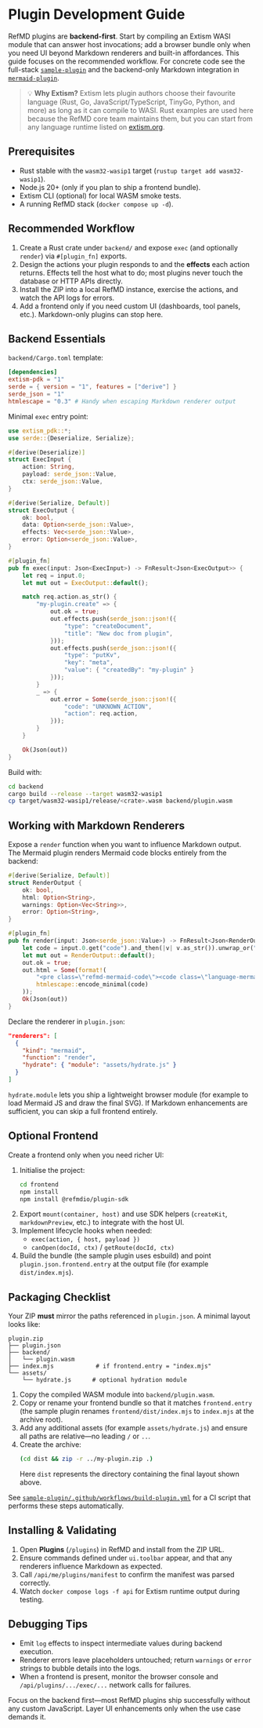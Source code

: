 # Plugin Development Guide

RefMD plugins are **backend-first**. Start by compiling an Extism WASI module that can answer host invocations; add a browser bundle only when you need UI beyond Markdown renderers and built-in affordances. This guide focuses on the recommended workflow. For concrete code see the full-stack [`sample-plugin`](https://github.com/refmdio/sample-plugin) and the backend-only Markdown integration in [`mermaid-plugin`](https://github.com/refmdio/mermaid-plugin).

> 💡 **Why Extism?** Extism lets plugin authors choose their favourite language (Rust, Go, JavaScript/TypeScript, TinyGo, Python, and more) as long as it can compile to WASI. Rust examples are used here because the RefMD core team maintains them, but you can start from any language runtime listed on [extism.org](https://extism.org).

## Prerequisites

- Rust stable with the `wasm32-wasip1` target (`rustup target add wasm32-wasip1`).
- Node.js 20+ (only if you plan to ship a frontend bundle).
- Extism CLI (optional) for local WASM smoke tests.
- A running RefMD stack (`docker compose up -d`).

## Recommended Workflow

1. Create a Rust crate under `backend/` and expose `exec` (and optionally `render`) via `#[plugin_fn]` exports.
2. Design the actions your plugin responds to and the **effects** each action returns. Effects tell the host what to do; most plugins never touch the database or HTTP APIs directly.
3. Install the ZIP into a local RefMD instance, exercise the actions, and watch the API logs for errors.
4. Add a frontend only if you need custom UI (dashboards, tool panels, etc.). Markdown-only plugins can stop here.

## Backend Essentials

`backend/Cargo.toml` template:

```toml
[dependencies]
extism-pdk = "1"
serde = { version = "1", features = ["derive"] }
serde_json = "1"
htmlescape = "0.3" # Handy when escaping Markdown renderer output
```

Minimal `exec` entry point:

```rust
use extism_pdk::*;
use serde::{Deserialize, Serialize};

#[derive(Deserialize)]
struct ExecInput {
    action: String,
    payload: serde_json::Value,
    ctx: serde_json::Value,
}

#[derive(Serialize, Default)]
struct ExecOutput {
    ok: bool,
    data: Option<serde_json::Value>,
    effects: Vec<serde_json::Value>,
    error: Option<serde_json::Value>,
}

#[plugin_fn]
pub fn exec(input: Json<ExecInput>) -> FnResult<Json<ExecOutput>> {
    let req = input.0;
    let mut out = ExecOutput::default();

    match req.action.as_str() {
        "my-plugin.create" => {
            out.ok = true;
            out.effects.push(serde_json::json!({
                "type": "createDocument",
                "title": "New doc from plugin",
            }));
            out.effects.push(serde_json::json!({
                "type": "putKv",
                "key": "meta",
                "value": { "createdBy": "my-plugin" }
            }));
        }
        _ => {
            out.error = Some(serde_json::json!({
                "code": "UNKNOWN_ACTION",
                "action": req.action,
            }));
        }
    }

    Ok(Json(out))
}
```

Build with:

```bash
cd backend
cargo build --release --target wasm32-wasip1
cp target/wasm32-wasip1/release/<crate>.wasm backend/plugin.wasm
```

## Working with Markdown Renderers

Expose a `render` function when you want to influence Markdown output. The Mermaid plugin renders Mermaid code blocks entirely from the backend:

```rust
#[derive(Serialize, Default)]
struct RenderOutput {
    ok: bool,
    html: Option<String>,
    warnings: Option<Vec<String>>,
    error: Option<String>,
}

#[plugin_fn]
pub fn render(input: Json<serde_json::Value>) -> FnResult<Json<RenderOutput>> {
    let code = input.0.get("code").and_then(|v| v.as_str()).unwrap_or("");
    let mut out = RenderOutput::default();
    out.ok = true;
    out.html = Some(format!(
        "<pre class=\"refmd-mermaid-code\"><code class=\"language-mermaid\">{}</code></pre>",
        htmlescape::encode_minimal(code)
    ));
    Ok(Json(out))
}
```

Declare the renderer in `plugin.json`:

```json
"renderers": [
  {
    "kind": "mermaid",
    "function": "render",
    "hydrate": { "module": "assets/hydrate.js" }
  }
]
```

`hydrate.module` lets you ship a lightweight browser module (for example to load Mermaid JS and draw the final SVG). If Markdown enhancements are sufficient, you can skip a full frontend entirely.

## Optional Frontend

Create a frontend only when you need richer UI:

1. Initialise the project:
   ```bash
   cd frontend
   npm install
   npm install @refmdio/plugin-sdk
   ```
2. Export `mount(container, host)` and use SDK helpers (`createKit`, `markdownPreview`, etc.) to integrate with the host UI.
3. Implement lifecycle hooks when needed:
   - `exec(action, { host, payload })`
   - `canOpen(docId, ctx)` / `getRoute(docId, ctx)`
4. Build the bundle (the sample plugin uses esbuild) and point `plugin.json.frontend.entry` at the output file (for example `dist/index.mjs`).

## Packaging Checklist

Your ZIP **must** mirror the paths referenced in `plugin.json`. A minimal layout looks like:

```
plugin.zip
├── plugin.json
├── backend/
│   └── plugin.wasm
├── index.mjs            # if frontend.entry = "index.mjs"
└── assets/
    └── hydrate.js      # optional hydration module
```

1. Copy the compiled WASM module into `backend/plugin.wasm`.
2. Copy or rename your frontend bundle so that it matches `frontend.entry` (the sample plugin renames `frontend/dist/index.mjs` to `index.mjs` at the archive root).
3. Add any additional assets (for example `assets/hydrate.js`) and ensure all paths are relative—no leading `/` or `..`.
4. Create the archive:
   ```bash
   (cd dist && zip -r ../my-plugin.zip .)
   ```
   Here `dist` represents the directory containing the final layout shown above.

See [`sample-plugin/.github/workflows/build-plugin.yml`](https://github.com/refmdio/sample-plugin/blob/main/.github/workflows/build-plugin.yml) for a CI script that performs these steps automatically.

## Installing & Validating

1. Open **Plugins** (`/plugins`) in RefMD and install from the ZIP URL.
2. Ensure commands defined under `ui.toolbar` appear, and that any renderers influence Markdown as expected.
3. Call `/api/me/plugins/manifest` to confirm the manifest was parsed correctly.
4. Watch `docker compose logs -f api` for Extism runtime output during testing.

## Debugging Tips

- Emit `log` effects to inspect intermediate values during backend execution.
- Renderer errors leave placeholders untouched; return `warnings` or `error` strings to bubble details into the logs.
- When a frontend is present, monitor the browser console and `/api/plugins/.../exec/...` network calls for failures.

Focus on the backend first—most RefMD plugins ship successfully without any custom JavaScript. Layer UI enhancements only when the use case demands it.
